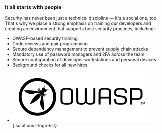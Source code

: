 ### It all starts with people

Security has never been just a technical discipline — it's a social one, too. That's
why we place a strong emphasis on training our developers and creating an environment
that supports best security practices, including:

- OWASP-based security training
- Code reviews and pair programming
- Secure dependency management to prevent supply chain attacks
- Mandatory use of password managers and 2FA across the team
- Secure configuration of developer workstations and personal devices
- Background checks for all new hires
<!-- List separator -->
- ![OWASP](img/logo-owasp.svg)
{.solutions--logo-list}
